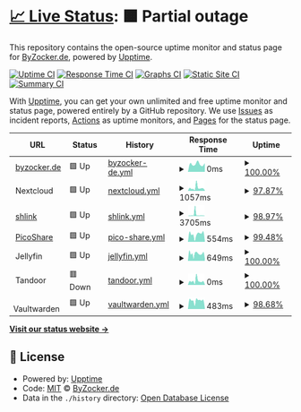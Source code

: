 # [📈 Live Status](https://demo.upptime.js.org): <!--live status--> **🟧 Partial outage**

This repository contains the open-source uptime monitor and status page for [ByZocker.de](https://byzocker.de), powered by [Upptime](https://github.com/upptime/upptime).

[![Uptime CI](https://github.com/byzocker-de/status.byzocker.de/workflows/Uptime%20CI/badge.svg)](https://github.com/byzocker-de/status.byzocker.de/actions?query=workflow%3A%22Uptime+CI%22)
[![Response Time CI](https://github.com/byzocker-de/status.byzocker.de/workflows/Response%20Time%20CI/badge.svg)](https://github.com/byzocker-de/status.byzocker.de/actions?query=workflow%3A%22Response+Time+CI%22)
[![Graphs CI](https://github.com/byzocker-de/status.byzocker.de/workflows/Graphs%20CI/badge.svg)](https://github.com/byzocker-de/status.byzocker.de/actions?query=workflow%3A%22Graphs+CI%22)
[![Static Site CI](https://github.com/byzocker-de/status.byzocker.de/workflows/Static%20Site%20CI/badge.svg)](https://github.com/byzocker-de/status.byzocker.de/actions?query=workflow%3A%22Static+Site+CI%22)
[![Summary CI](https://github.com/byzocker-de/status.byzocker.de/workflows/Summary%20CI/badge.svg)](https://github.com/byzocker-de/status.byzocker.de/actions?query=workflow%3A%22Summary+CI%22)

With [Upptime](https://upptime.js.org), you can get your own unlimited and free uptime monitor and status page, powered entirely by a GitHub repository. We use [Issues](https://github.com/byzocker-de/status.byzocker.de/issues) as incident reports, [Actions](https://github.com/byzocker-de/status.byzocker.de/actions) as uptime monitors, and [Pages](https://demo.upptime.js.org) for the status page.

<!--start: status pages-->
<!-- This summary is generated by Upptime (https://github.com/upptime/upptime) -->
<!-- Do not edit this manually, your changes will be overwritten -->
<!-- prettier-ignore -->
| URL | Status | History | Response Time | Uptime |
| --- | ------ | ------- | ------------- | ------ |
| <img alt="" src="https://icons.duckduckgo.com/ip3/byzocker.de.ico" height="13"> [byzocker.de](https://byzocker.de) | 🟩 Up | [byzocker-de.yml](https://github.com/byzocker-de/status.byzocker.de/commits/HEAD/history/byzocker-de.yml) | <details><summary><img alt="Response time graph" src="./graphs/byzocker-de/response-time-week.png" height="20"> 0ms</summary><br><a href="https://status.byzocker.de/history/byzocker-de"><img alt="Response time 189" src="https://img.shields.io/endpoint?url=https%3A%2F%2Fraw.githubusercontent.com%2Fbyzocker-de%2Fstatus.byzocker.de%2FHEAD%2Fapi%2Fbyzocker-de%2Fresponse-time.json"></a><br><a href="https://status.byzocker.de/history/byzocker-de"><img alt="24-hour response time 0" src="https://img.shields.io/endpoint?url=https%3A%2F%2Fraw.githubusercontent.com%2Fbyzocker-de%2Fstatus.byzocker.de%2FHEAD%2Fapi%2Fbyzocker-de%2Fresponse-time-day.json"></a><br><a href="https://status.byzocker.de/history/byzocker-de"><img alt="7-day response time 0" src="https://img.shields.io/endpoint?url=https%3A%2F%2Fraw.githubusercontent.com%2Fbyzocker-de%2Fstatus.byzocker.de%2FHEAD%2Fapi%2Fbyzocker-de%2Fresponse-time-week.json"></a><br><a href="https://status.byzocker.de/history/byzocker-de"><img alt="30-day response time 135" src="https://img.shields.io/endpoint?url=https%3A%2F%2Fraw.githubusercontent.com%2Fbyzocker-de%2Fstatus.byzocker.de%2FHEAD%2Fapi%2Fbyzocker-de%2Fresponse-time-month.json"></a><br><a href="https://status.byzocker.de/history/byzocker-de"><img alt="1-year response time 189" src="https://img.shields.io/endpoint?url=https%3A%2F%2Fraw.githubusercontent.com%2Fbyzocker-de%2Fstatus.byzocker.de%2FHEAD%2Fapi%2Fbyzocker-de%2Fresponse-time-year.json"></a></details> | <details><summary><a href="https://status.byzocker.de/history/byzocker-de">100.00%</a></summary><a href="https://status.byzocker.de/history/byzocker-de"><img alt="All-time uptime 99.99%" src="https://img.shields.io/endpoint?url=https%3A%2F%2Fraw.githubusercontent.com%2Fbyzocker-de%2Fstatus.byzocker.de%2FHEAD%2Fapi%2Fbyzocker-de%2Fuptime.json"></a><br><a href="https://status.byzocker.de/history/byzocker-de"><img alt="24-hour uptime 100.00%" src="https://img.shields.io/endpoint?url=https%3A%2F%2Fraw.githubusercontent.com%2Fbyzocker-de%2Fstatus.byzocker.de%2FHEAD%2Fapi%2Fbyzocker-de%2Fuptime-day.json"></a><br><a href="https://status.byzocker.de/history/byzocker-de"><img alt="7-day uptime 100.00%" src="https://img.shields.io/endpoint?url=https%3A%2F%2Fraw.githubusercontent.com%2Fbyzocker-de%2Fstatus.byzocker.de%2FHEAD%2Fapi%2Fbyzocker-de%2Fuptime-week.json"></a><br><a href="https://status.byzocker.de/history/byzocker-de"><img alt="30-day uptime 99.95%" src="https://img.shields.io/endpoint?url=https%3A%2F%2Fraw.githubusercontent.com%2Fbyzocker-de%2Fstatus.byzocker.de%2FHEAD%2Fapi%2Fbyzocker-de%2Fuptime-month.json"></a><br><a href="https://status.byzocker.de/history/byzocker-de"><img alt="1-year uptime 99.99%" src="https://img.shields.io/endpoint?url=https%3A%2F%2Fraw.githubusercontent.com%2Fbyzocker-de%2Fstatus.byzocker.de%2FHEAD%2Fapi%2Fbyzocker-de%2Fuptime-year.json"></a></details>
| <img alt="" src="https://icons.duckduckgo.com/ip3/null.ico" height="13"> Nextcloud | 🟩 Up | [nextcloud.yml](https://github.com/byzocker-de/status.byzocker.de/commits/HEAD/history/nextcloud.yml) | <details><summary><img alt="Response time graph" src="./graphs/nextcloud/response-time-week.png" height="20"> 1057ms</summary><br><a href="https://status.byzocker.de/history/nextcloud"><img alt="Response time 2793" src="https://img.shields.io/endpoint?url=https%3A%2F%2Fraw.githubusercontent.com%2Fbyzocker-de%2Fstatus.byzocker.de%2FHEAD%2Fapi%2Fnextcloud%2Fresponse-time.json"></a><br><a href="https://status.byzocker.de/history/nextcloud"><img alt="24-hour response time 2111" src="https://img.shields.io/endpoint?url=https%3A%2F%2Fraw.githubusercontent.com%2Fbyzocker-de%2Fstatus.byzocker.de%2FHEAD%2Fapi%2Fnextcloud%2Fresponse-time-day.json"></a><br><a href="https://status.byzocker.de/history/nextcloud"><img alt="7-day response time 1057" src="https://img.shields.io/endpoint?url=https%3A%2F%2Fraw.githubusercontent.com%2Fbyzocker-de%2Fstatus.byzocker.de%2FHEAD%2Fapi%2Fnextcloud%2Fresponse-time-week.json"></a><br><a href="https://status.byzocker.de/history/nextcloud"><img alt="30-day response time 2778" src="https://img.shields.io/endpoint?url=https%3A%2F%2Fraw.githubusercontent.com%2Fbyzocker-de%2Fstatus.byzocker.de%2FHEAD%2Fapi%2Fnextcloud%2Fresponse-time-month.json"></a><br><a href="https://status.byzocker.de/history/nextcloud"><img alt="1-year response time 2793" src="https://img.shields.io/endpoint?url=https%3A%2F%2Fraw.githubusercontent.com%2Fbyzocker-de%2Fstatus.byzocker.de%2FHEAD%2Fapi%2Fnextcloud%2Fresponse-time-year.json"></a></details> | <details><summary><a href="https://status.byzocker.de/history/nextcloud">97.87%</a></summary><a href="https://status.byzocker.de/history/nextcloud"><img alt="All-time uptime 98.10%" src="https://img.shields.io/endpoint?url=https%3A%2F%2Fraw.githubusercontent.com%2Fbyzocker-de%2Fstatus.byzocker.de%2FHEAD%2Fapi%2Fnextcloud%2Fuptime.json"></a><br><a href="https://status.byzocker.de/history/nextcloud"><img alt="24-hour uptime 96.38%" src="https://img.shields.io/endpoint?url=https%3A%2F%2Fraw.githubusercontent.com%2Fbyzocker-de%2Fstatus.byzocker.de%2FHEAD%2Fapi%2Fnextcloud%2Fuptime-day.json"></a><br><a href="https://status.byzocker.de/history/nextcloud"><img alt="7-day uptime 97.87%" src="https://img.shields.io/endpoint?url=https%3A%2F%2Fraw.githubusercontent.com%2Fbyzocker-de%2Fstatus.byzocker.de%2FHEAD%2Fapi%2Fnextcloud%2Fuptime-week.json"></a><br><a href="https://status.byzocker.de/history/nextcloud"><img alt="30-day uptime 97.95%" src="https://img.shields.io/endpoint?url=https%3A%2F%2Fraw.githubusercontent.com%2Fbyzocker-de%2Fstatus.byzocker.de%2FHEAD%2Fapi%2Fnextcloud%2Fuptime-month.json"></a><br><a href="https://status.byzocker.de/history/nextcloud"><img alt="1-year uptime 98.10%" src="https://img.shields.io/endpoint?url=https%3A%2F%2Fraw.githubusercontent.com%2Fbyzocker-de%2Fstatus.byzocker.de%2FHEAD%2Fapi%2Fnextcloud%2Fuptime-year.json"></a></details>
| <img alt="" src="https://icons.duckduckgo.com/ip3/l.byzocker.de.ico" height="13"> [shlink](https://l.byzocker.de) | 🟩 Up | [shlink.yml](https://github.com/byzocker-de/status.byzocker.de/commits/HEAD/history/shlink.yml) | <details><summary><img alt="Response time graph" src="./graphs/shlink/response-time-week.png" height="20"> 3705ms</summary><br><a href="https://status.byzocker.de/history/shlink"><img alt="Response time 2648" src="https://img.shields.io/endpoint?url=https%3A%2F%2Fraw.githubusercontent.com%2Fbyzocker-de%2Fstatus.byzocker.de%2FHEAD%2Fapi%2Fshlink%2Fresponse-time.json"></a><br><a href="https://status.byzocker.de/history/shlink"><img alt="24-hour response time 0" src="https://img.shields.io/endpoint?url=https%3A%2F%2Fraw.githubusercontent.com%2Fbyzocker-de%2Fstatus.byzocker.de%2FHEAD%2Fapi%2Fshlink%2Fresponse-time-day.json"></a><br><a href="https://status.byzocker.de/history/shlink"><img alt="7-day response time 3705" src="https://img.shields.io/endpoint?url=https%3A%2F%2Fraw.githubusercontent.com%2Fbyzocker-de%2Fstatus.byzocker.de%2FHEAD%2Fapi%2Fshlink%2Fresponse-time-week.json"></a><br><a href="https://status.byzocker.de/history/shlink"><img alt="30-day response time 2935" src="https://img.shields.io/endpoint?url=https%3A%2F%2Fraw.githubusercontent.com%2Fbyzocker-de%2Fstatus.byzocker.de%2FHEAD%2Fapi%2Fshlink%2Fresponse-time-month.json"></a><br><a href="https://status.byzocker.de/history/shlink"><img alt="1-year response time 2648" src="https://img.shields.io/endpoint?url=https%3A%2F%2Fraw.githubusercontent.com%2Fbyzocker-de%2Fstatus.byzocker.de%2FHEAD%2Fapi%2Fshlink%2Fresponse-time-year.json"></a></details> | <details><summary><a href="https://status.byzocker.de/history/shlink">98.97%</a></summary><a href="https://status.byzocker.de/history/shlink"><img alt="All-time uptime 98.86%" src="https://img.shields.io/endpoint?url=https%3A%2F%2Fraw.githubusercontent.com%2Fbyzocker-de%2Fstatus.byzocker.de%2FHEAD%2Fapi%2Fshlink%2Fuptime.json"></a><br><a href="https://status.byzocker.de/history/shlink"><img alt="24-hour uptime 100.00%" src="https://img.shields.io/endpoint?url=https%3A%2F%2Fraw.githubusercontent.com%2Fbyzocker-de%2Fstatus.byzocker.de%2FHEAD%2Fapi%2Fshlink%2Fuptime-day.json"></a><br><a href="https://status.byzocker.de/history/shlink"><img alt="7-day uptime 98.97%" src="https://img.shields.io/endpoint?url=https%3A%2F%2Fraw.githubusercontent.com%2Fbyzocker-de%2Fstatus.byzocker.de%2FHEAD%2Fapi%2Fshlink%2Fuptime-week.json"></a><br><a href="https://status.byzocker.de/history/shlink"><img alt="30-day uptime 98.33%" src="https://img.shields.io/endpoint?url=https%3A%2F%2Fraw.githubusercontent.com%2Fbyzocker-de%2Fstatus.byzocker.de%2FHEAD%2Fapi%2Fshlink%2Fuptime-month.json"></a><br><a href="https://status.byzocker.de/history/shlink"><img alt="1-year uptime 98.86%" src="https://img.shields.io/endpoint?url=https%3A%2F%2Fraw.githubusercontent.com%2Fbyzocker-de%2Fstatus.byzocker.de%2FHEAD%2Fapi%2Fshlink%2Fuptime-year.json"></a></details>
| <img alt="" src="https://icons.duckduckgo.com/ip3/cdn.byzocker.de.ico" height="13"> [PicoShare](https://cdn.byzocker.de) | 🟩 Up | [pico-share.yml](https://github.com/byzocker-de/status.byzocker.de/commits/HEAD/history/pico-share.yml) | <details><summary><img alt="Response time graph" src="./graphs/pico-share/response-time-week.png" height="20"> 554ms</summary><br><a href="https://status.byzocker.de/history/pico-share"><img alt="Response time 614" src="https://img.shields.io/endpoint?url=https%3A%2F%2Fraw.githubusercontent.com%2Fbyzocker-de%2Fstatus.byzocker.de%2FHEAD%2Fapi%2Fpico-share%2Fresponse-time.json"></a><br><a href="https://status.byzocker.de/history/pico-share"><img alt="24-hour response time 0" src="https://img.shields.io/endpoint?url=https%3A%2F%2Fraw.githubusercontent.com%2Fbyzocker-de%2Fstatus.byzocker.de%2FHEAD%2Fapi%2Fpico-share%2Fresponse-time-day.json"></a><br><a href="https://status.byzocker.de/history/pico-share"><img alt="7-day response time 554" src="https://img.shields.io/endpoint?url=https%3A%2F%2Fraw.githubusercontent.com%2Fbyzocker-de%2Fstatus.byzocker.de%2FHEAD%2Fapi%2Fpico-share%2Fresponse-time-week.json"></a><br><a href="https://status.byzocker.de/history/pico-share"><img alt="30-day response time 501" src="https://img.shields.io/endpoint?url=https%3A%2F%2Fraw.githubusercontent.com%2Fbyzocker-de%2Fstatus.byzocker.de%2FHEAD%2Fapi%2Fpico-share%2Fresponse-time-month.json"></a><br><a href="https://status.byzocker.de/history/pico-share"><img alt="1-year response time 614" src="https://img.shields.io/endpoint?url=https%3A%2F%2Fraw.githubusercontent.com%2Fbyzocker-de%2Fstatus.byzocker.de%2FHEAD%2Fapi%2Fpico-share%2Fresponse-time-year.json"></a></details> | <details><summary><a href="https://status.byzocker.de/history/pico-share">99.48%</a></summary><a href="https://status.byzocker.de/history/pico-share"><img alt="All-time uptime 99.24%" src="https://img.shields.io/endpoint?url=https%3A%2F%2Fraw.githubusercontent.com%2Fbyzocker-de%2Fstatus.byzocker.de%2FHEAD%2Fapi%2Fpico-share%2Fuptime.json"></a><br><a href="https://status.byzocker.de/history/pico-share"><img alt="24-hour uptime 100.00%" src="https://img.shields.io/endpoint?url=https%3A%2F%2Fraw.githubusercontent.com%2Fbyzocker-de%2Fstatus.byzocker.de%2FHEAD%2Fapi%2Fpico-share%2Fuptime-day.json"></a><br><a href="https://status.byzocker.de/history/pico-share"><img alt="7-day uptime 99.48%" src="https://img.shields.io/endpoint?url=https%3A%2F%2Fraw.githubusercontent.com%2Fbyzocker-de%2Fstatus.byzocker.de%2FHEAD%2Fapi%2Fpico-share%2Fuptime-week.json"></a><br><a href="https://status.byzocker.de/history/pico-share"><img alt="30-day uptime 99.74%" src="https://img.shields.io/endpoint?url=https%3A%2F%2Fraw.githubusercontent.com%2Fbyzocker-de%2Fstatus.byzocker.de%2FHEAD%2Fapi%2Fpico-share%2Fuptime-month.json"></a><br><a href="https://status.byzocker.de/history/pico-share"><img alt="1-year uptime 99.24%" src="https://img.shields.io/endpoint?url=https%3A%2F%2Fraw.githubusercontent.com%2Fbyzocker-de%2Fstatus.byzocker.de%2FHEAD%2Fapi%2Fpico-share%2Fuptime-year.json"></a></details>
| <img alt="" src="https://icons.duckduckgo.com/ip3/null.ico" height="13"> Jellyfin | 🟩 Up | [jellyfin.yml](https://github.com/byzocker-de/status.byzocker.de/commits/HEAD/history/jellyfin.yml) | <details><summary><img alt="Response time graph" src="./graphs/jellyfin/response-time-week.png" height="20"> 649ms</summary><br><a href="https://status.byzocker.de/history/jellyfin"><img alt="Response time 784" src="https://img.shields.io/endpoint?url=https%3A%2F%2Fraw.githubusercontent.com%2Fbyzocker-de%2Fstatus.byzocker.de%2FHEAD%2Fapi%2Fjellyfin%2Fresponse-time.json"></a><br><a href="https://status.byzocker.de/history/jellyfin"><img alt="24-hour response time 0" src="https://img.shields.io/endpoint?url=https%3A%2F%2Fraw.githubusercontent.com%2Fbyzocker-de%2Fstatus.byzocker.de%2FHEAD%2Fapi%2Fjellyfin%2Fresponse-time-day.json"></a><br><a href="https://status.byzocker.de/history/jellyfin"><img alt="7-day response time 649" src="https://img.shields.io/endpoint?url=https%3A%2F%2Fraw.githubusercontent.com%2Fbyzocker-de%2Fstatus.byzocker.de%2FHEAD%2Fapi%2Fjellyfin%2Fresponse-time-week.json"></a><br><a href="https://status.byzocker.de/history/jellyfin"><img alt="30-day response time 643" src="https://img.shields.io/endpoint?url=https%3A%2F%2Fraw.githubusercontent.com%2Fbyzocker-de%2Fstatus.byzocker.de%2FHEAD%2Fapi%2Fjellyfin%2Fresponse-time-month.json"></a><br><a href="https://status.byzocker.de/history/jellyfin"><img alt="1-year response time 784" src="https://img.shields.io/endpoint?url=https%3A%2F%2Fraw.githubusercontent.com%2Fbyzocker-de%2Fstatus.byzocker.de%2FHEAD%2Fapi%2Fjellyfin%2Fresponse-time-year.json"></a></details> | <details><summary><a href="https://status.byzocker.de/history/jellyfin">100.00%</a></summary><a href="https://status.byzocker.de/history/jellyfin"><img alt="All-time uptime 98.75%" src="https://img.shields.io/endpoint?url=https%3A%2F%2Fraw.githubusercontent.com%2Fbyzocker-de%2Fstatus.byzocker.de%2FHEAD%2Fapi%2Fjellyfin%2Fuptime.json"></a><br><a href="https://status.byzocker.de/history/jellyfin"><img alt="24-hour uptime 100.00%" src="https://img.shields.io/endpoint?url=https%3A%2F%2Fraw.githubusercontent.com%2Fbyzocker-de%2Fstatus.byzocker.de%2FHEAD%2Fapi%2Fjellyfin%2Fuptime-day.json"></a><br><a href="https://status.byzocker.de/history/jellyfin"><img alt="7-day uptime 100.00%" src="https://img.shields.io/endpoint?url=https%3A%2F%2Fraw.githubusercontent.com%2Fbyzocker-de%2Fstatus.byzocker.de%2FHEAD%2Fapi%2Fjellyfin%2Fuptime-week.json"></a><br><a href="https://status.byzocker.de/history/jellyfin"><img alt="30-day uptime 99.65%" src="https://img.shields.io/endpoint?url=https%3A%2F%2Fraw.githubusercontent.com%2Fbyzocker-de%2Fstatus.byzocker.de%2FHEAD%2Fapi%2Fjellyfin%2Fuptime-month.json"></a><br><a href="https://status.byzocker.de/history/jellyfin"><img alt="1-year uptime 98.75%" src="https://img.shields.io/endpoint?url=https%3A%2F%2Fraw.githubusercontent.com%2Fbyzocker-de%2Fstatus.byzocker.de%2FHEAD%2Fapi%2Fjellyfin%2Fuptime-year.json"></a></details>
| <img alt="" src="https://icons.duckduckgo.com/ip3/null.ico" height="13"> Tandoor | 🟥 Down | [tandoor.yml](https://github.com/byzocker-de/status.byzocker.de/commits/HEAD/history/tandoor.yml) | <details><summary><img alt="Response time graph" src="./graphs/tandoor/response-time-week.png" height="20"> 0ms</summary><br><a href="https://status.byzocker.de/history/tandoor"><img alt="Response time 1439" src="https://img.shields.io/endpoint?url=https%3A%2F%2Fraw.githubusercontent.com%2Fbyzocker-de%2Fstatus.byzocker.de%2FHEAD%2Fapi%2Ftandoor%2Fresponse-time.json"></a><br><a href="https://status.byzocker.de/history/tandoor"><img alt="24-hour response time 0" src="https://img.shields.io/endpoint?url=https%3A%2F%2Fraw.githubusercontent.com%2Fbyzocker-de%2Fstatus.byzocker.de%2FHEAD%2Fapi%2Ftandoor%2Fresponse-time-day.json"></a><br><a href="https://status.byzocker.de/history/tandoor"><img alt="7-day response time 0" src="https://img.shields.io/endpoint?url=https%3A%2F%2Fraw.githubusercontent.com%2Fbyzocker-de%2Fstatus.byzocker.de%2FHEAD%2Fapi%2Ftandoor%2Fresponse-time-week.json"></a><br><a href="https://status.byzocker.de/history/tandoor"><img alt="30-day response time 0" src="https://img.shields.io/endpoint?url=https%3A%2F%2Fraw.githubusercontent.com%2Fbyzocker-de%2Fstatus.byzocker.de%2FHEAD%2Fapi%2Ftandoor%2Fresponse-time-month.json"></a><br><a href="https://status.byzocker.de/history/tandoor"><img alt="1-year response time 1439" src="https://img.shields.io/endpoint?url=https%3A%2F%2Fraw.githubusercontent.com%2Fbyzocker-de%2Fstatus.byzocker.de%2FHEAD%2Fapi%2Ftandoor%2Fresponse-time-year.json"></a></details> | <details><summary><a href="https://status.byzocker.de/history/tandoor">100.00%</a></summary><a href="https://status.byzocker.de/history/tandoor"><img alt="All-time uptime 87.97%" src="https://img.shields.io/endpoint?url=https%3A%2F%2Fraw.githubusercontent.com%2Fbyzocker-de%2Fstatus.byzocker.de%2FHEAD%2Fapi%2Ftandoor%2Fuptime.json"></a><br><a href="https://status.byzocker.de/history/tandoor"><img alt="24-hour uptime 100.00%" src="https://img.shields.io/endpoint?url=https%3A%2F%2Fraw.githubusercontent.com%2Fbyzocker-de%2Fstatus.byzocker.de%2FHEAD%2Fapi%2Ftandoor%2Fuptime-day.json"></a><br><a href="https://status.byzocker.de/history/tandoor"><img alt="7-day uptime 100.00%" src="https://img.shields.io/endpoint?url=https%3A%2F%2Fraw.githubusercontent.com%2Fbyzocker-de%2Fstatus.byzocker.de%2FHEAD%2Fapi%2Ftandoor%2Fuptime-week.json"></a><br><a href="https://status.byzocker.de/history/tandoor"><img alt="30-day uptime 100.00%" src="https://img.shields.io/endpoint?url=https%3A%2F%2Fraw.githubusercontent.com%2Fbyzocker-de%2Fstatus.byzocker.de%2FHEAD%2Fapi%2Ftandoor%2Fuptime-month.json"></a><br><a href="https://status.byzocker.de/history/tandoor"><img alt="1-year uptime 87.97%" src="https://img.shields.io/endpoint?url=https%3A%2F%2Fraw.githubusercontent.com%2Fbyzocker-de%2Fstatus.byzocker.de%2FHEAD%2Fapi%2Ftandoor%2Fuptime-year.json"></a></details>
| <img alt="" src="https://icons.duckduckgo.com/ip3/null.ico" height="13"> Vaultwarden | 🟩 Up | [vaultwarden.yml](https://github.com/byzocker-de/status.byzocker.de/commits/HEAD/history/vaultwarden.yml) | <details><summary><img alt="Response time graph" src="./graphs/vaultwarden/response-time-week.png" height="20"> 483ms</summary><br><a href="https://status.byzocker.de/history/vaultwarden"><img alt="Response time 585" src="https://img.shields.io/endpoint?url=https%3A%2F%2Fraw.githubusercontent.com%2Fbyzocker-de%2Fstatus.byzocker.de%2FHEAD%2Fapi%2Fvaultwarden%2Fresponse-time.json"></a><br><a href="https://status.byzocker.de/history/vaultwarden"><img alt="24-hour response time 0" src="https://img.shields.io/endpoint?url=https%3A%2F%2Fraw.githubusercontent.com%2Fbyzocker-de%2Fstatus.byzocker.de%2FHEAD%2Fapi%2Fvaultwarden%2Fresponse-time-day.json"></a><br><a href="https://status.byzocker.de/history/vaultwarden"><img alt="7-day response time 483" src="https://img.shields.io/endpoint?url=https%3A%2F%2Fraw.githubusercontent.com%2Fbyzocker-de%2Fstatus.byzocker.de%2FHEAD%2Fapi%2Fvaultwarden%2Fresponse-time-week.json"></a><br><a href="https://status.byzocker.de/history/vaultwarden"><img alt="30-day response time 478" src="https://img.shields.io/endpoint?url=https%3A%2F%2Fraw.githubusercontent.com%2Fbyzocker-de%2Fstatus.byzocker.de%2FHEAD%2Fapi%2Fvaultwarden%2Fresponse-time-month.json"></a><br><a href="https://status.byzocker.de/history/vaultwarden"><img alt="1-year response time 585" src="https://img.shields.io/endpoint?url=https%3A%2F%2Fraw.githubusercontent.com%2Fbyzocker-de%2Fstatus.byzocker.de%2FHEAD%2Fapi%2Fvaultwarden%2Fresponse-time-year.json"></a></details> | <details><summary><a href="https://status.byzocker.de/history/vaultwarden">98.68%</a></summary><a href="https://status.byzocker.de/history/vaultwarden"><img alt="All-time uptime 98.79%" src="https://img.shields.io/endpoint?url=https%3A%2F%2Fraw.githubusercontent.com%2Fbyzocker-de%2Fstatus.byzocker.de%2FHEAD%2Fapi%2Fvaultwarden%2Fuptime.json"></a><br><a href="https://status.byzocker.de/history/vaultwarden"><img alt="24-hour uptime 100.00%" src="https://img.shields.io/endpoint?url=https%3A%2F%2Fraw.githubusercontent.com%2Fbyzocker-de%2Fstatus.byzocker.de%2FHEAD%2Fapi%2Fvaultwarden%2Fuptime-day.json"></a><br><a href="https://status.byzocker.de/history/vaultwarden"><img alt="7-day uptime 98.68%" src="https://img.shields.io/endpoint?url=https%3A%2F%2Fraw.githubusercontent.com%2Fbyzocker-de%2Fstatus.byzocker.de%2FHEAD%2Fapi%2Fvaultwarden%2Fuptime-week.json"></a><br><a href="https://status.byzocker.de/history/vaultwarden"><img alt="30-day uptime 98.42%" src="https://img.shields.io/endpoint?url=https%3A%2F%2Fraw.githubusercontent.com%2Fbyzocker-de%2Fstatus.byzocker.de%2FHEAD%2Fapi%2Fvaultwarden%2Fuptime-month.json"></a><br><a href="https://status.byzocker.de/history/vaultwarden"><img alt="1-year uptime 98.79%" src="https://img.shields.io/endpoint?url=https%3A%2F%2Fraw.githubusercontent.com%2Fbyzocker-de%2Fstatus.byzocker.de%2FHEAD%2Fapi%2Fvaultwarden%2Fuptime-year.json"></a></details>

<!--end: status pages-->

[**Visit our status website →**](https://demo.upptime.js.org)

## 📄 License

- Powered by: [Upptime](https://github.com/upptime/upptime)
- Code: [MIT](./LICENSE) © [ByZocker.de](https://byzocker.de)
- Data in the `./history` directory: [Open Database License](https://opendatacommons.org/licenses/odbl/1-0/)
